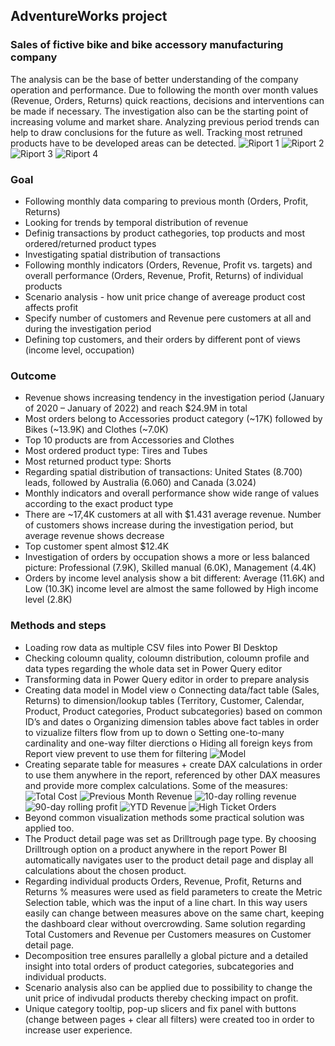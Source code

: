 ## AdventureWorks project
### Sales of fictive bike and bike accessory manufacturing company 
The analysis can be the base of better understanding of the company operation and performance. Due to following the month over month values (Revenue, Orders, Returns) quick reactions, decisions and interventions can be made if necessary. The investigation also can be the starting point of increasing volume and market share. Analyzing previous period trends can help to draw conclusions for the future as well. Tracking most retruned products have to be developed areas can be detected.
![Riport 1](https://github.com/user-attachments/assets/a7516a3d-7cb3-4c6b-af40-f3324fd346b0)
![Riport 2](https://github.com/user-attachments/assets/ebea22e3-e29a-4fb1-b950-d2aad23e6063)
![Riport 3](https://github.com/user-attachments/assets/3b38abf4-c535-44ac-8b05-7958be95d775)
![Riport 4](https://github.com/user-attachments/assets/c065fb3c-35cf-4983-b640-284144f8d74d)
### Goal
-	Following monthly data comparing to previous month (Orders, Profit, Returns)
-	Looking for trends by temporal distribution of revenue
-	Definig transactions by product cathegories, top products and most ordered/returned product types
-	Investigating spatial distribution of transactions
-	Following monthly indicators (Orders, Revenue, Profit vs. targets) and overall performance (Orders, Revenue, Profit, Returns) of individual products
-	Scenario analysis - how unit price change of avereage product cost affects profit
-	Specify number of customers and Revenue pere customers at all and during the investigation period
-	Defining top customers, and their orders by different pont of views (income level, occupation)
### Outcome
-	Revenue shows increasing tendency in the investigation period (January of 2020 – January of 2022) and reach $24.9M in total
-	Most orders belong to Accessories product category (~17K) followed by Bikes (~13.9K) and Clothes (~7.0K)
-	Top 10 products are from Accessories and Clothes
-	Most ordered product type: Tires and Tubes
-	Most returned product type: Shorts
-	Regarding spatial distribution of transactions: United States (8.700) leads, followed by Australia (6.060) and Canada (3.024)
-	Monthly indicators and overall performance show wide range of values according to the exact product type
-	There are ~17,4K customers at all with $1.431 average revenue. Number of customers shows increase during the investigation period, but average revenue shows decrease
-	Top customer spent almost $12.4K
-	Investigation of orders by occupation shows a more or less balanced picture: Professional (7.9K), Skilled manual (6.0K), Management (4.4K)
-	Orders by income level analysis show a bit different: Average (11.6K) and Low (10.3K) income level are almost the same followed by High income level (2.8K)
### Methods and steps
-	Loading row data as multiple CSV files into Power BI Desktop
-	Checking coloumn quality, coloumn distribution, coloumn profile and data types regarding the whole data set in Power Query editor
-	Transforming data in Power Query editor in order to prepare analysis
-	Creating data model in Model view
o	Connecting data/fact table (Sales, Returns) to dimension/lookup tables (Territory, Customer, Calendar, Product, Product categories, Product subcategories) based on common ID’s and dates
o	Organizing dimension tables above fact tables in order to vizualize filters flow from up to down
o	Setting one-to-many cardinality and one-way filter dierctions
o	Hiding all foreign keys from Report view prevent to use them for filtering
![Model](https://github.com/user-attachments/assets/df3b680b-950c-4e5f-9ab8-cd549e580996)
-	Creating separate table for measures + create DAX calculations in order to use them anywhere in the report, referenced by other DAX measures and provide more complex calculations. Some of the measures:
![Total Cost](https://github.com/user-attachments/assets/85fdb6f5-6af9-458e-a623-cfb7d6db4a8c)
![Previous Month Revenue](https://github.com/user-attachments/assets/e5f1c7c5-aca8-4205-8779-5e2caaf5ebfb)
![10-day rolling revenue](https://github.com/user-attachments/assets/62aaa5e3-9e78-456b-b08c-984d5ae53aa1)
![90-day rolling profit](https://github.com/user-attachments/assets/88751816-24ff-4ff2-ab5d-78042917a024)
![YTD Revenue](https://github.com/user-attachments/assets/2eb531d0-c526-410a-a2e9-cbd10b729659)
![High Ticket Orders](https://github.com/user-attachments/assets/5333ae30-8ec3-4708-b5e1-3e96da9919e4)
-	Beyond common visualization methods some practical solution was applied too.
-	The Product detail page was set as Drilltrough page type. By choosing Drilltrough option on a product anywhere in the report Power BI automatically navigates user to the product detail page and display all calculations about the chosen product.
-	Regarding individual products Orders, Revenue, Profit, Returns and Returns % measures were used as field parameters to create the Metric Selection table, which was the input of a line chart. In this way users easily can change between measures above on the same chart, keeping the dashboard clear without overcrowding. Same solution regarding Total Customers and Revenue per Customers measures on Customer detail page.
-	Decomposition tree ensures parallelly a global picture and a detailed insight into total orders of product categories, subcategories and individual products.
-	Scenario analysis also can be applied due to possibility to change the unit price of indivudal products thereby checking impact on profit.
-	Unique category tooltip, pop-up slicers and fix panel with buttons (change between pages + clear all filters) were created too in order to increase user experience.

